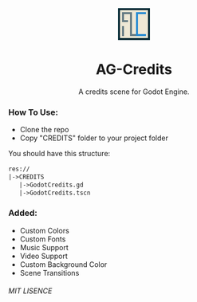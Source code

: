 
<div align="center">
   <img width="64" height="64" src="CREDITS/logo64.png" alt="Logo">
   <h1>AG-Credits</h1>
   A credits scene for Godot Engine.
</div>

### How To Use:
* Clone the repo
* Copy "CREDITS" folder to your project folder

You should have this structure:
```
res://
|->CREDITS
   |->GodotCredits.gd
   |->GodotCredits.tscn
```

### Added:
- Custom Colors
- Custom Fonts
- Music Support
- Video Support
- Custom Background Color
- Scene Transitions

###### MIT LISENCE
